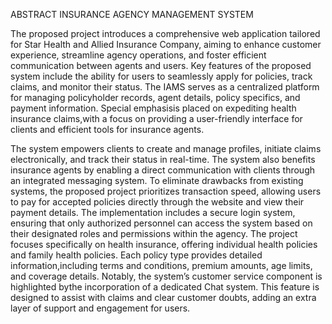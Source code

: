 ABSTRACT INSURANCE AGENCY MANAGEMENT SYSTEM

The proposed project introduces a comprehensive web application tailored for Star Health and Allied Insurance Company, aiming to enhance customer experience, streamline agency operations, and foster efficient communication between agents and users. Key features of the proposed system include the ability for users to seamlessly apply for policies, track claims, and monitor their status. The IAMS serves as a centralized platform for managing policyholder records, agent details, policy specifics, and payment information. Special emphasisis placed on expediting health insurance claims,with a focus on providing a user-friendly interface for clients and efficient tools for insurance agents.

The system empowers clients to create and manage profiles, initiate claims electronically, and track their status in real-time. The system also benefits insurance agents by enabling a direct communication with clients through an integrated messaging system. To eliminate drawbacks from existing systems, the proposed project prioritizes transaction speed, allowing users to pay for accepted policies directly through the website and view their payment details. The implementation includes a secure login system, ensuring that only authorized personnel can access the system based on their designated roles and permissions within the agency. The project focuses specifically on health insurance, offering individual health policies and family health policies. Each policy type provides detailed information,including terms and conditions, premium amounts, age limits, and coverage details. Notably, the system’s customer service component is highlighted bythe incorporation of a dedicated Chat system. This feature is designed to assist with claims and clear customer doubts, adding an extra layer of support and engagement for users.
